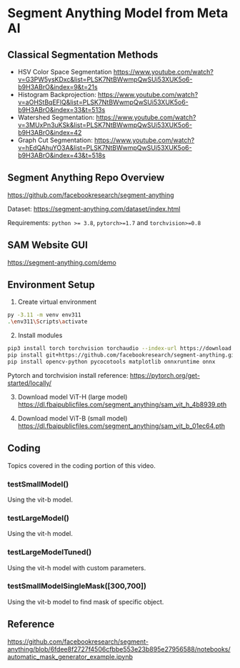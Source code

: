 # Segment Anything Model from Meta AI 

## Classical Segmentation Methods
- HSV Color Space Segmentation 
https://www.youtube.com/watch?v=G3PW5ysKDxc&list=PLSK7NtBWwmpQwSUi53XUK5o6-b9H3ABrO&index=9&t=21s
- Histogram Backprojection: 
https://www.youtube.com/watch?v=aOHStBqEFlQ&list=PLSK7NtBWwmpQwSUi53XUK5o6-b9H3ABrO&index=33&t=513s
- Watershed Segmentation: 
https://www.youtube.com/watch?v=3MUxPn3uKSk&list=PLSK7NtBWwmpQwSUi53XUK5o6-b9H3ABrO&index=42
- Graph Cut Segmentation: 
https://www.youtube.com/watch?v=hEdQAhuYO3A&list=PLSK7NtBWwmpQwSUi53XUK5o6-b9H3ABrO&index=43&t=518s

## Segment Anything Repo Overview 
https://github.com/facebookresearch/segment-anything

Dataset: 
https://segment-anything.com/dataset/index.html

Requirements: 
`python >= 3.8`, `pytorch>=1.7` and `torchvision>=0.8`

## SAM Website GUI 
https://segment-anything.com/demo


## Environment Setup  
1. Create virtual environment 
```bash
py -3.11 -m venv env311 
.\env311\Scripts\activate
```

2. Install modules 
```bash 
pip3 install torch torchvision torchaudio --index-url https://download.pytorch.org/whl/cu118
pip install git+https://github.com/facebookresearch/segment-anything.git
pip install opencv-python pycocotools matplotlib onnxruntime onnx
```
Pytorch and torchvision install reference: 
https://pytorch.org/get-started/locally/

3. Download model ViT-H (large model)
https://dl.fbaipublicfiles.com/segment_anything/sam_vit_h_4b8939.pth

4. Download model ViT-B (small model)
https://dl.fbaipublicfiles.com/segment_anything/sam_vit_b_01ec64.pth

## Coding  
Topics covered in the coding portion of this video. 
### testSmallModel() 
Using the vit-b model. 
### testLargeModel() 
Using the vit-h model. 
### testLargeModelTuned() 
Using the vit-h model with custom parameters. 
### testSmallModelSingleMask([300,700]) 
Using the vit-b model to find mask of specific object. 

## Reference
https://github.com/facebookresearch/segment-anything/blob/6fdee8f2727f4506cfbbe553e23b895e27956588/notebooks/automatic_mask_generator_example.ipynb




